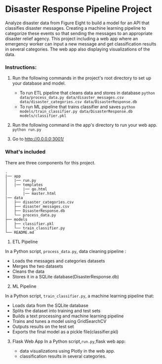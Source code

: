# Disaster Response Pipeline Project
   Analyze disaster data from Figure Eight to build a model for an API that classifies disaster messages.
Creating a machine learning pipeline to categorize these events so that sending the messages to an appropriate disaster relief agency.
This project including a web app where an emergency worker can input a new message and get classification results in several categories. The web app also displaying visualizations of the data. 

### Instructions:
1. Run the following commands in the project's root directory to set up your database and model.

    - To run ETL pipeline that cleans data and stores in database
        `python data/process_data.py data/disaster_messages.csv data/disaster_categories.csv data/DisasterResponse.db`
    - To run ML pipeline that trains classifier and saves
        `python models/train_classifier.py data/DisasterResponse.db models/classifier.pkl`

2. Run the following command in the app's directory to run your web app.
    `python run.py`

3. Go to http://0.0.0.0:3001/

### What's included
  There are three components for this project.
```
.
|── app
│   |── run.py
│   |── templates
│       |── go.html
│       |── master.html
|── data
│   ├── disaster_categories.csv
│   ├── disaster_messages.csv
│   ├── DisasterResponse.db
│   └── process_data.py
├── models
│   ├── classifier.pkl
│   └── train_classifier.py
└── README.md
```   
1. ETL Pipeline
 
In a Python script, `process_data.py`, data cleaning pipeline :

   - Loads the messages and categories datasets
   - Merges the two datasets
   - Cleans the data
   - Stores it in a SQLite database(DisasterResponse.db)    
2. ML Pipeline
 
In a Python script, `train_classifier.py`, a machine learning pipeline that:

   - Loads data from the SQLite database
   - Splits the dataset into training and test sets
   - Builds a text processing and machine learning pipeline
   - Trains and tunes a model using GridSearchCV
   - Outputs results on the test set
   - Exports the final model as a pickle file(classifier.pkl)    

3. Flask Web App
In a Python script,`run.py`,flask web app:

   - data visualizations using Plotly in the web app. 
   - classification results in several categories. 
